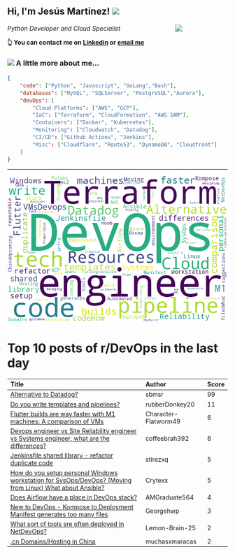 <!--
**jmartinezl/jmartinezl** is a ✨ _special_ ✨ repository because its `README.md` (this file) appears on your GitHub profile.

Here are some ideas to get you started:

- 🔭 I’m currently working on ...
- 🌱 I’m currently learning ...
- 👯 I’m looking to collaborate on ...
- 🤔 I’m looking for help with ...
- 💬 Ask me about ...
- 📫 How to reach me: ...
- 😄 Pronouns: ...
- ⚡ Fun fact: ...
-->

<h2>Hi, I'm Jesús Martinez! <img src="https://media.giphy.com/media/WUlplcMpOCEmTGBtBW/giphy.gif" width="30"> </h2>
<img align='right' src="https://media.giphy.com/media/NytMLKyiaIh6VH9SPm/giphy.gif" width="120">
<p><em>Python Developer and Cloud Specialist
</em></p>

**👆 You can contact me on [Linkedin](https://www.linkedin.com/in/jes%C3%BAs-martinez-2b7b10104/) or [email me](mailto:jesus.mtz.lorenzo@gmail.com)**

### <img src="https://media.giphy.com/media/VgCDAzcKvsR6OM0uWg/giphy.gif" width="50"> A little more about me...  

```json
{
    "code": ["Python", "Javascript", "GoLang","Bash"],
    "databases": ["MySQL", "SQLServer", "PostgreSQL","Aurora"],
    "devOps": [
        "Cloud Platforms": ["AWS", "GCP"],
        "IaC": ["Terraform", "CloudFormation", "AWS SAM"],
        "Containers": ["Docker", "Kubernetes"],
        "Monitoring": ["Cloudwatch", "Datadog"],
        "CI/CD": ["Github Actions", "Jenkins"],
        "Misc": ["Cloudflare", "Route53", "DynamoDB", "Cloudfront"]
    ]
}
```
---

![Wordcloud](./cloud.png)

# Top 10 posts of r/DevOps in the last day

| Title | Author | Score |
|:---|:---|:---|
| [Alternative to Datadog?](https://www.reddit.com/r/devops/comments/uwv5zg/alternative_to_datadog/) | sbmsr | 99 |
| [Do you write templates and pipelines?](https://www.reddit.com/r/devops/comments/uxdthj/do_you_write_templates_and_pipelines/) | rubberDonkey20 | 11 |
| [Flutter builds are way faster with M1 machines: A comparison of VMs](https://www.reddit.com/r/devops/comments/uxbq0m/flutter_builds_are_way_faster_with_m1_machines_a/) | Character-Flatworm49 | 6 |
| [Devops engineer vs Site Reliability engineer vs Systems engineer, what are the differences?](https://www.reddit.com/r/devops/comments/ux6fkv/devops_engineer_vs_site_reliability_engineer_vs/) | coffeebrah392 | 6 |
| [Jenkinsfile shared library - refactor duplicate code](https://www.reddit.com/r/devops/comments/ux06gv/jenkinsfile_shared_library_refactor_duplicate_code/) | stirezxq | 5 |
| [How do you setup personal Windows workstation for SysOps/DevOps? (Moving from Linux) What about Ansible?](https://www.reddit.com/r/devops/comments/uwwin8/how_do_you_setup_personal_windows_workstation_for/) | Crytexx | 5 |
| [Does Airflow have a place in DevOps stack?](https://www.reddit.com/r/devops/comments/ux7q8c/does_airflow_have_a_place_in_devops_stack/) | AMGraduate564 | 4 |
| [New to DevOps - Kompose to Deployment Manifest generates too many files](https://www.reddit.com/r/devops/comments/uwzhyl/new_to_devops_kompose_to_deployment_manifest/) | Georgehwp | 3 |
| [What sort of tools sre often deployed in NetDevOps?](https://www.reddit.com/r/devops/comments/uwraq8/what_sort_of_tools_sre_often_deployed_in_netdevops/) | Lemon-Brain-25 | 2 |
| [.cn Domains/Hosting in China](https://www.reddit.com/r/devops/comments/ux1v4u/cn_domainshosting_in_china/) | muchasxmaracas | 2 |
